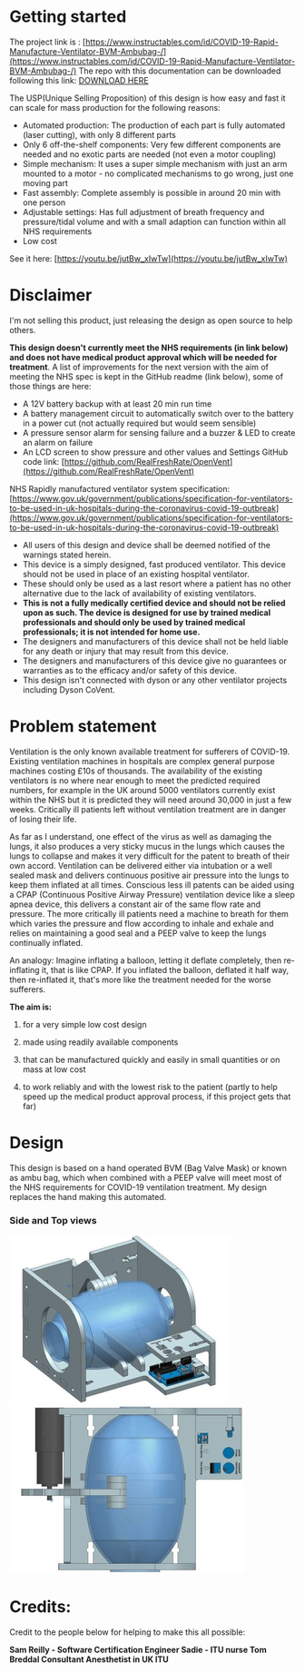 

# Getting started
The project link is : [https://www.instructables.com/id/COVID-19-Rapid-Manufacture-Ventilator-BVM-Ambubag-/](https://www.instructables.com/id/COVID-19-Rapid-Manufacture-Ventilator-BVM-Ambubag-/)
The repo  with this documentation can be downloaded following this link: [DOWNLOAD HERE](https://github.com/CombatCovid/OpenVent-Bristol/archive/master.zip)


The USP(Unique Selling Proposition) of this design is how easy and fast it can scale for mass production for the following reasons:

- Automated production: The production of each part is fully automated (laser cutting), with only 8 different parts
- Only 6 off-the-shelf components: Very few different components are needed and no exotic parts are needed (not even a motor coupling)
- Simple mechanism: It uses a super simple mechanism with just an arm mounted to a motor - no complicated mechanisms to go wrong, just one moving part
- Fast assembly: Complete assembly is possible in around 20 min with one person
- Adjustable settings: Has full adjustment of breath frequency and pressure/tidal volume and with a small adaption can function within all NHS requirements
- Low cost

See it here: [https://youtu.be/jutBw_xIwTw](https://youtu.be/jutBw_xIwTw)

# Disclaimer 

I'm not selling this product, just releasing the design as open source to help others. 

**This design doesn't currently meet the NHS requirements (in link below) and does not have medical product approval which will be needed for treatment**. 
A list of improvements for the next version with the aim of meeting the NHS spec is kept in the GitHub readme (link below), some of those things are here:

- A 12V battery backup with at least 20 min run time
- A battery management circuit to automatically switch over to the battery in a power cut (not actually required but would seem sensible)
- A pressure sensor alarm for sensing failure and a buzzer & LED to create an alarm on failure
- An LCD screen to show pressure and other values and Settings
GitHub code link: [https://github.com/RealFreshRate/OpenVent](https://github.com/RealFreshRate/OpenVent)

NHS Rapidly manufactured ventilator system specification: [https://www.gov.uk/government/publications/specification-for-ventilators-to-be-used-in-uk-hospitals-during-the-coronavirus-covid-19-outbreak](https://www.gov.uk/government/publications/specification-for-ventilators-to-be-used-in-uk-hospitals-during-the-coronavirus-covid-19-outbreak)


- All users of this design and device shall be deemed notified of the warnings stated herein. 
- This device is a simply designed, fast produced ventilator. This device should not be used in place of an existing hospital ventilator. 
- These should only be used as a last resort where a patient has no other alternative due to the lack of availability of existing ventilators. 
- **This is not a fully medically certified device and should not be relied upon as such. The device is designed for use by trained medical professionals and should only be used by trained medical professionals; it is not intended for home use.**
- The designers and manufacturers of this device shall not be held liable for any death or injury that may result from this device.
- The designers and manufacturers of this device give no guarantees or warranties as to the efficacy and/or safety of this device.
- This design isn't connected with dyson or any other ventilator projects including Dyson CoVent.

# Problem statement

Ventilation is the only known available treatment for sufferers of COVID-19. 
Existing ventilation machines in hospitals are complex general purpose machines costing £10s of thousands. The availability of the existing ventilators is no where near enough to meet the predicted required numbers, for example in the UK around 5000 ventilators currently exist within the NHS but it is predicted they will need around 30,000 in just a few weeks. Critically ill patients left without ventilation treatment are in danger of losing their life.

As far as I understand, one effect of the virus as well as damaging the lungs, it also produces a very sticky mucus in the lungs which causes the lungs to collapse and makes it very difficult for the patent to breath of their own accord. Ventilation can be delivered either via intubation or a well sealed mask and delivers continuous positive air pressure into the lungs to keep them inflated at all times. Conscious less ill patents can be aided using a CPAP (Continuous Positive Airway Pressure) ventilation device like a sleep apnea device, this delivers a constant air of the same flow rate and pressure. The more critically ill patients need a machine to breath for them which varies the pressure and flow according to inhale and exhale and relies on maintaining a good seal and a PEEP valve to keep the lungs continually inflated.

An analogy: Imagine inflating a balloon, letting it deflate completely, then re-inflating it, that is like CPAP. If you inflated the balloon, deflated it half way, then re-inflated it, that's more like the treatment needed for the worse sufferers.

**The aim is:**

1. for a very simple low cost design

2. made using readily available components

3. that can be manufactured quickly and easily in small quantities or on mass at low cost

4. to work reliably and with the lowest risk to the patient (partly to help speed up the medical product approval process, if this project gets that far)


# Design

This design is based on a hand operated BVM (Bag Valve Mask) or known as ambu bag, which when combined with a PEEP valve will meet most of the NHS requirements for COVID-19 ventilation treatment. My design replaces the hand making this automated.

### Side and Top views
![](../img/side-view-schematics.jpg)![](../img/top-view-schematics.jpg)

# Credits:

Credit to the people below for helping to make this all possible:

**Sam Reilly - Software Certification Engineer
Sadie - ITU nurse
Tom Breddal
Consultant Anesthetist in UK ITU**